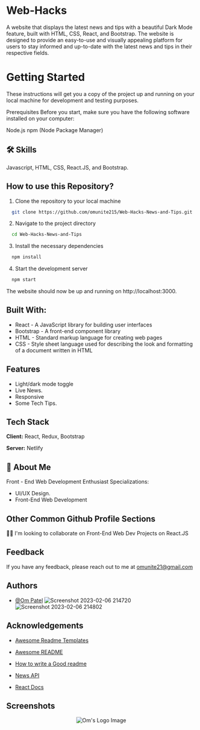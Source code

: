 
# Web-Hacks

A website that displays the latest news and tips with a beautiful Dark Mode feature, built with HTML, CSS, React, and Bootstrap. The website is designed to provide an easy-to-use and visually appealing platform for users to stay informed and up-to-date with the latest news and tips in their respective fields.

# Getting Started
These instructions will get you a copy of the project up and running on your local machine for development and testing purposes.

Prerequisites
Before you start, make sure you have the following software installed on your computer:

Node.js
npm (Node Package Manager)


## 🛠 Skills
Javascript, HTML, CSS, React.JS, and Bootstrap.


## How to use this Repository?

1. Clone the repository to your local machine

```bash
  git clone https://github.com/omunite215/Web-Hacks-News-and-Tips.git

```
2. Navigate to the project directory

```bash
  cd Web-Hacks-News-and-Tips
```
3. Install the necessary dependencies
```bash
  npm install
```

4. Start the development server
```bash
  npm start
```

The website should now be up and running on http://localhost:3000.

## Built With:

- React - A JavaScript library for building user interfaces
- Bootstrap - A front-end component library
- HTML - Standard markup language for creating web pages
- CSS - Style sheet language used for describing the look and formatting of a document written in HTML

## Features

- Light/dark mode toggle
- Live News.
- Responsive
- Some Tech Tips.


## Tech Stack

**Client:** React, Redux, Bootstrap

**Server:** Netlify


## 🚀 About Me
Front - End Web Development Enthusiast
Specializations:
- UI/UX Design.
- Front-End Web Development


## Other Common Github Profile Sections

👯‍♀️ I'm looking to collaborate on Front-End Web Dev Projects on React.JS




## Feedback

If you have any feedback, please reach out to me at omunite21@gmail.com


## Authors

- [@Om Patel](https://github.com/omunite215)
![Screenshot 2023-02-06 214720](https://user-images.githubusercontent.com/78680563/217031906-3343d2a0-76fc-4196-bb7a-54cc7d1f7103.png)
![Screenshot 2023-02-06 214802](https://user-images.githubusercontent.com/78680563/217031985-8ac8a0a8-fe6c-4f71-872b-8e031550d175.png)



## Acknowledgements

 - [Awesome Readme Templates](https://awesomeopensource.com/project/elangosundar/awesome-README-templates)
 - [Awesome README](https://github.com/matiassingers/awesome-readme)
 - [How to write a Good readme](https://bulldogjob.com/news/449-how-to-write-a-good-readme-for-your-github-project)

 - [News API](https://newsapi.org/)

 - [React Docs](https://reactjs.org/)
 
 ## Screenshots
 



<p align="center">
  <img src="https://user-images.githubusercontent.com/78680563/214765405-cc734a03-8b4b-4051-be25-77d4b088ea69.png" alt="Om's Logo Image"/>
</p>

